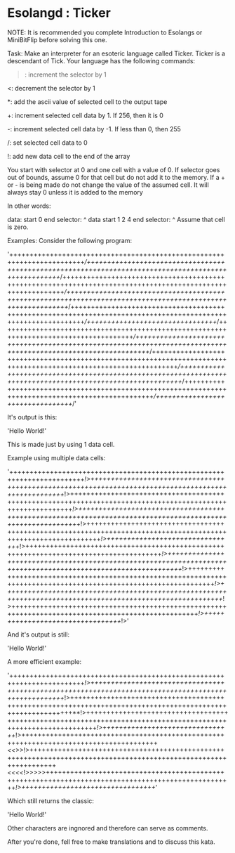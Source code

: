 # Esolangd : Ticker

NOTE: It is recommended you complete Introduction to Esolangs or MiniBitFlip before solving this one.

Task:
Make an interpreter for an esoteric language called Ticker. Ticker is a descendant of Tick. Your language has the following commands:

>: increment the selector by 1

<: decrement the selector by 1

*: add the ascii value of selected cell to the output tape

+: increment selected cell data by 1. If 256, then it is 0

-: increment selected cell data by -1. If less than 0, then 255

/: set selected cell data to 0

!: add new data cell to the end of the array

You start with selector at 0 and one cell with a value of 0. If selector goes out of bounds, assume 0 for that cell but do not add it to the memory. If a + or - is being made do not change the value of the assumed cell. It will always stay 0 unless it is added to the memory

In other words:

data: start 0 end
selector:   ^
data start 1 2 4 end
selector:        ^
Assume that cell is zero.

Examples:
Consider the following program:

'++++++++++++++++++++++++++++++++++++++++++++++++++++++++++++++++++++++++*/+++++++++++++++++++++++++++++++++++++++++++++++++++++++++++++++++++++++++++++++++++++++++++++++++++++*/++++++++++++++++++++++++++++++++++++++++++++++++++++++++++++++++++++++++++++++++++++++++++++++++++++++++++++*/++++++++++++++++++++++++++++++++++++++++++++++++++++++++++++++++++++++++++++++++++++++++++++++++++++++++++++*/+++++++++++++++++++++++++++++++++++++++++++++++++++++++++++++++++++++++++++++++++++++++++++++++++++++++++++++++*/++++++++++++++++++++++++++++++++*/+++++++++++++++++++++++++++++++++++++++++++++++++++++++++++++++++++++++++++++++++++++++*/+++++++++++++++++++++++++++++++++++++++++++++++++++++++++++++++++++++++++++++++++++++++++++++++++++++++++++++++*/++++++++++++++++++++++++++++++++++++++++++++++++++++++++++++++++++++++++++++++++++++++++++++++++++++++++++++++++++*/++++++++++++++++++++++++++++++++++++++++++++++++++++++++++++++++++++++++++++++++++++++++++++++++++++++++++++*/++++++++++++++++++++++++++++++++++++++++++++++++++++++++++++++++++++++++++++++++++++++++++++++++++++*/+++++++++++++++++++++++++++++++++*/'

It's output is this:

'Hello World!'

This is made just by using 1 data cell.

Example using multiple data cells:

'++++++++++++++++++++++++++++++++++++++++++++++++++++++++++++++++++++++++*!>+++++++++++++++++++++++++++++++++++++++++++++++++++++++++++++++++++++++++++++++++++++++++++++++++++++*!>++++++++++++++++++++++++++++++++++++++++++++++++++++++++++++++++++++++++++++++++++++++++++++++++++++++++++++*!>++++++++++++++++++++++++++++++++++++++++++++++++++++++++++++++++++++++++++++++++++++++++++++++++++++++++++++*!>+++++++++++++++++++++++++++++++++++++++++++++++++++++++++++++++++++++++++++++++++++++++++++++++++++++++++++++++*!>++++++++++++++++++++++++++++++++*!>+++++++++++++++++++++++++++++++++++++++++++++++++++++++++++++++++++++++++++++++++++++++*!>+++++++++++++++++++++++++++++++++++++++++++++++++++++++++++++++++++++++++++++++++++++++++++++++++++++++++++++++*!>++++++++++++++++++++++++++++++++++++++++++++++++++++++++++++++++++++++++++++++++++++++++++++++++++++++++++++++++++*!>++++++++++++++++++++++++++++++++++++++++++++++++++++++++++++++++++++++++++++++++++++++++++++++++++++++++++++*!>++++++++++++++++++++++++++++++++++++++++++++++++++++++++++++++++++++++++++++++++++++++++++++++++++++*!>+++++++++++++++++++++++++++++++++*!>'

And it's output is still:

'Hello World!'

A more efficient example:

'++++++++++++++++++++++++++++++++++++++++++++++++++++++++++++++++++++++++*!>+++++++++++++++++++++++++++++++++++++++++++++++++++++++++++++++++++++++++++++++++++++++++++++++++++++*!>++++++++++++++++++++++++++++++++++++++++++++++++++++++++++++++++++++++++++++++++++++++++++++++++++++++++++++**!>+++++++++++++++++++++++++++++++++++++++++++++++++++++++++++++++++++++++++++++++++++++++++++++++++++++++++++++++*!>++++++++++++++++++++++++++++++++*!>+++++++++++++++++++++++++++++++++++++++++++++++++++++++++++++++++++++++++++++++++++++++*<<*>>!>++++++++++++++++++++++++++++++++++++++++++++++++++++++++++++++++++++++++++++++++++++++++++++++++++++++++++++++++++*<<<<*!>>>>>++++++++++++++++++++++++++++++++++++++++++++++++++++++++++++++++++++++++++++++++++++++++++++++++++++*!>+++++++++++++++++++++++++++++++++*'

Which still returns the classic:

'Hello World!'

Other characters are ingnored and therefore can serve as comments.

After you're done, fell free to make translations and to discuss this kata.
